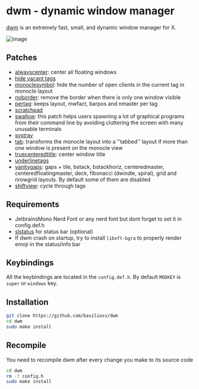 # dwm - dynamic window manager

[dwm](https://dwm.suckless.org/) is an extremely fast, small, and dynamic window manager for X.

![image](https://user-images.githubusercontent.com/71596800/179394535-948205b3-b093-43ef-8779-347413ec1883.png)

## Patches

- [alwayscenter](https://dwm.suckless.org/patches/alwayscenter/): center all floating windows
- [hide vacant tags](https://dwm.suckless.org/patches/hide_vacant_tags/)
- [monoclesymbol](https://dwm.suckless.org/patches/monoclesymbol/): hide the number of open clients in the current tag in monocle layout
- [noborder](https://dwm.suckless.org/patches/noborder/): remove the border when there is only one window visible
- [pertag](https://dwm.suckless.org/patches/pertag/): keeps layout, mwfact, barpos and nmaster per tag
- [scratchpad](https://dwm.suckless.org/patches/scratchpad/)
- [swallow](https://dwm.suckless.org/patches/swallow/): this patch helps users spawning a lot of graphical programs from their command line by avoiding cluttering the screen with many unusable terminals
- [systray](https://dwm.suckless.org/patches/systray/)
- [tab](https://dwm.suckless.org/patches/tab/): transforms the monocle layout into a ''tabbed'' layout if more than one window is present on the monocle view
- [truecenteredtitle](https://dwm.suckless.org/patches/truecenteredtitle/): center window title
- [underlinetags](https://dwm.suckless.org/patches/underlinetags/)
- [vanitygaps](https://dwm.suckless.org/patches/vanitygaps/): gaps + tile, bstack, bstackhoriz, centeredmaster, centeredfloatingmaster, deck, fibonacci (dwindle, spiral), grid and nrowgrid layouts.  By default some of them are disabled
- [shiftview](https://dwm.suckless.org/patches/nextprev/): cycle through tags

## Requirements

- JetbrainsMono Nerd Font or any nerd font but dont forget to set it in config.def.h
- [slstatus](https://github.com/basilioss/slstatus) for status bar (optional)
- If dwm crash on startup, try to install `libxft-bgra` to properly render emoji in the status/info bar

## Keybindings

All the keybindings are located in the `config.def.h`. By default `MODKEY` is `super` or `windows` key.

## Installation

```bash
git clone https://github.com/basilioss/dwm
cd dwm
sudo make install
```

## Recompile

You need to recompile dwm after every change you make to its source code

```bash
cd dwm
rm -f config.h
sudo make install
```

